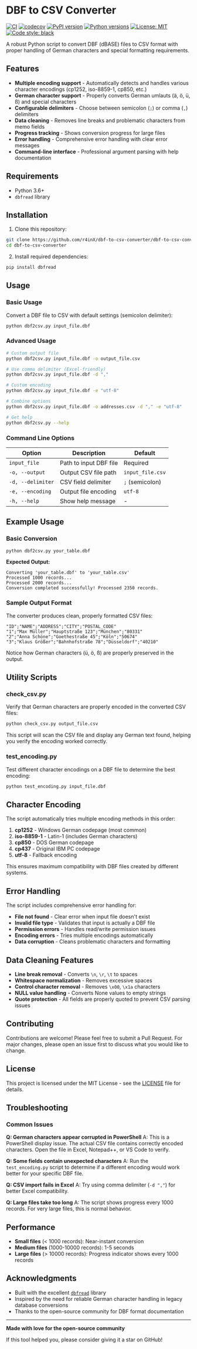 # DBF to CSV Converter

[![CI](https://github.com/r4inX/dbf-to-csv-converter/workflows/CI%2FCD%20Pipeline/badge.svg)](https://github.com/r4inX/dbf-to-csv-converter/actions)
[![codecov](https://codecov.io/gh/r4inX/dbf-to-csv-converter/branch/master/graph/badge.svg)](https://codecov.io/gh/r4inX/dbf-to-csv-converter)
[![PyPI version](https://badge.fury.io/py/dbf-to-csv-converter.svg)](https://badge.fury.io/py/dbf-to-csv-converter)
[![Python versions](https://img.shields.io/pypi/pyversions/dbf-to-csv-converter.svg)](https://pypi.org/project/dbf-to-csv-converter/)
[![License: MIT](https://img.shields.io/badge/License-MIT-yellow.svg)](https://opensource.org/licenses/MIT)
[![Code style: black](https://img.shields.io/badge/code%20style-black-000000.svg)](https://github.com/psf/black)

A robust Python script to convert DBF (dBASE) files to CSV format with proper handling of German characters and special formatting requirements.

## Features

- **Multiple encoding support** - Automatically detects and handles various character encodings (cp1252, iso-8859-1, cp850, etc.)
- **German character support** - Properly converts German umlauts (ä, ö, ü, ß) and special characters
- **Configurable delimiters** - Choose between semicolon (`;`) or comma (`,`) delimiters
- **Data cleaning** - Removes line breaks and problematic characters from memo fields
- **Progress tracking** - Shows conversion progress for large files
- **Error handling** - Comprehensive error handling with clear error messages
- **Command-line interface** - Professional argument parsing with help documentation

## Requirements

- Python 3.6+
- `dbfread` library

## Installation

1. Clone this repository:
```bash
git clone https://github.com/r4inX/dbf-to-csv-converter/dbf-to-csv-converter.git
cd dbf-to-csv-converter
```

2. Install required dependencies:
```bash
pip install dbfread
```

## Usage

### Basic Usage

Convert a DBF file to CSV with default settings (semicolon delimiter):

```bash
python dbf2csv.py input_file.dbf
```

### Advanced Usage

```bash
# Custom output file
python dbf2csv.py input_file.dbf -o output_file.csv

# Use comma delimiter (Excel-friendly)
python dbf2csv.py input_file.dbf -d ","

# Custom encoding
python dbf2csv.py input_file.dbf -e "utf-8"

# Combine options
python dbf2csv.py input_file.dbf -o addresses.csv -d "," -e "utf-8"

# Get help
python dbf2csv.py --help
```

### Command Line Options

| Option | Description | Default |
|--------|-------------|---------|
| `input_file` | Path to input DBF file | Required |
| `-o, --output` | Output CSV file path | `input_file.csv` |
| `-d, --delimiter` | CSV field delimiter | `;` (semicolon) |
| `-e, --encoding` | Output file encoding | `utf-8` |
| `-h, --help` | Show help message | - |

## Example Usage

### Basic Conversion
```bash
python dbf2csv.py your_table.dbf
```

**Expected Output:**
```
Converting 'your_table.dbf' to 'your_table.csv'
Processed 1000 records...
Processed 2000 records...
Conversion completed successfully! Processed 2350 records.
```

### Sample Output Format
The converter produces clean, properly formatted CSV files:

```csv
"ID";"NAME";"ADDRESS";"CITY";"POSTAL_CODE"
"1";"Max Müller";"Hauptstraße 123";"München";"80331"
"2";"Anna Schöne";"Goethestraße 45";"Köln";"50674"
"3";"Klaus Größer";"Bahnhofstraße 78";"Düsseldorf";"40210"
```

Notice how German characters (ü, ö, ß) are properly preserved in the output.

## Utility Scripts

### check_csv.py
Verify that German characters are properly encoded in the converted CSV files:

```bash
python check_csv.py output_file.csv
```

This script will scan the CSV file and display any German text found, helping you verify the encoding worked correctly.

### test_encoding.py
Test different character encodings on a DBF file to determine the best encoding:

```bash
python test_encoding.py input_file.dbf
```

## Character Encoding

The script automatically tries multiple encoding methods in this order:

1. **cp1252** - Windows German codepage (most common)
2. **iso-8859-1** - Latin-1 (includes German characters)
3. **cp850** - DOS German codepage
4. **cp437** - Original IBM PC codepage
5. **utf-8** - Fallback encoding

This ensures maximum compatibility with DBF files created by different systems.

## Error Handling

The script includes comprehensive error handling for:

- **File not found** - Clear error when input file doesn't exist
- **Invalid file type** - Validates that input is actually a DBF file
- **Permission errors** - Handles read/write permission issues
- **Encoding errors** - Tries multiple encodings automatically
- **Data corruption** - Cleans problematic characters and formatting

## Data Cleaning Features

- **Line break removal** - Converts `\n`, `\r`, `\t` to spaces
- **Whitespace normalization** - Removes excessive spaces
- **Control character removal** - Removes `\x00`, `\x1a` characters
- **NULL value handling** - Converts None values to empty strings
- **Quote protection** - All fields are properly quoted to prevent CSV parsing issues

## Contributing

Contributions are welcome! Please feel free to submit a Pull Request. For major changes, please open an issue first to discuss what you would like to change.

## License

This project is licensed under the MIT License - see the [LICENSE](LICENSE) file for details.

## Troubleshooting

### Common Issues

**Q: German characters appear corrupted in PowerShell**
A: This is a PowerShell display issue. The actual CSV file contains correctly encoded characters. Open the file in Excel, Notepad++, or VS Code to verify.

**Q: Some fields contain unexpected characters**
A: Run the `test_encoding.py` script to determine if a different encoding would work better for your specific DBF file.

**Q: CSV import fails in Excel**
A: Try using comma delimiter (`-d ","`) for better Excel compatibility.

**Q: Large files take too long**
A: The script shows progress every 1000 records. For very large files, this is normal behavior.

## Performance

- **Small files** (< 1000 records): Near-instant conversion
- **Medium files** (1000-10000 records): 1-5 seconds
- **Large files** (> 10000 records): Progress indicator shows every 1000 records

## Acknowledgments

- Built with the excellent [`dbfread`](https://github.com/olemb/dbfread) library
- Inspired by the need for reliable German character handling in legacy database conversions
- Thanks to the open-source community for DBF format documentation

---

**Made with love for the open-source community**

If this tool helped you, please consider giving it a star on GitHub!